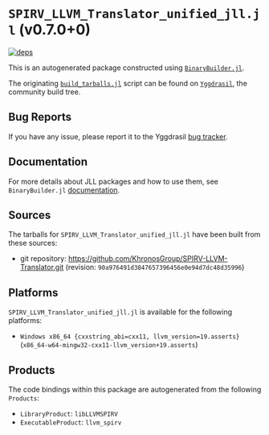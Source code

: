 # `SPIRV_LLVM_Translator_unified_jll.jl` (v0.7.0+0)

[![deps](https://juliahub.com/docs/SPIRV_LLVM_Translator_unified_jll/deps.svg)](https://juliahub.com/ui/Packages/General/SPIRV_LLVM_Translator_unified_jll/)

This is an autogenerated package constructed using [`BinaryBuilder.jl`](https://github.com/JuliaPackaging/BinaryBuilder.jl).

The originating [`build_tarballs.jl`](https://github.com/JuliaPackaging/Yggdrasil/blob/c0cfe262b908b5fad8a4bc7a1631a25f651f1685/S/SPIRV_LLVM_Translator_unified/build_tarballs.jl) script can be found on [`Yggdrasil`](https://github.com/JuliaPackaging/Yggdrasil/), the community build tree.

## Bug Reports

If you have any issue, please report it to the Yggdrasil [bug tracker](https://github.com/JuliaPackaging/Yggdrasil/issues).

## Documentation

For more details about JLL packages and how to use them, see `BinaryBuilder.jl` [documentation](https://docs.binarybuilder.org/stable/jll/).

## Sources

The tarballs for `SPIRV_LLVM_Translator_unified_jll.jl` have been built from these sources:

* git repository: https://github.com/KhronosGroup/SPIRV-LLVM-Translator.git (revision: `90a976491d3847657396456e0e94d7dc48d35996`)

## Platforms

`SPIRV_LLVM_Translator_unified_jll.jl` is available for the following platforms:

* `Windows x86_64 {cxxstring_abi=cxx11, llvm_version=19.asserts}` (`x86_64-w64-mingw32-cxx11-llvm_version+19.asserts`)

## Products

The code bindings within this package are autogenerated from the following `Products`:

* `LibraryProduct`: `libLLVMSPIRV`
* `ExecutableProduct`: `llvm_spirv`

